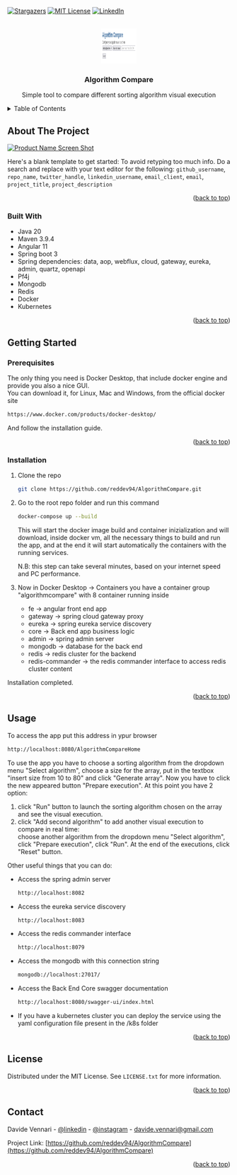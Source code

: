 <!-- Improved compatibility of back to top link: See: https://github.com/othneildrew/Best-README-Template/pull/73 -->
<a name="readme-top"></a>
<!--
*** Thanks for checking out the Best-README-Template. If you have a suggestion
*** that would make this better, please fork the repo and create a pull request
*** or simply open an issue with the tag "enhancement".
*** Don't forget to give the project a star!
*** Thanks again! Now go create something AMAZING! :D
-->


<!-- PROJECT SHIELDS -->
<!--
*** I'm using markdown "reference style" links for readability.
*** Reference links are enclosed in brackets [ ] instead of parentheses ( ).
*** See the bottom of this document for the declaration of the reference variables
*** for contributors-url, forks-url, etc. This is an optional, concise syntax you may use.
*** https://www.markdownguide.org/basic-syntax/#reference-style-links
-->
[![Stargazers][stars-shield]][stars-url]
[![MIT License][license-shield]][license-url]
[![LinkedIn][linkedin-shield]][linkedin-url]


<!-- PROJECT LOGO -->
<br />
<div align="center">
  <a href="https://github.com/reddev94/AlgorithmCompare">
    <img src="images/logo.png" alt="Logo" width="80" height="80">
  </a>

<h3 align="center">Algorithm Compare</h3>

  <p align="center">
    Simple tool to compare different sorting algorithm visual execution
  </p>
</div>


<!-- TABLE OF CONTENTS -->
<details>
  <summary>Table of Contents</summary>
  <ol>
    <li>
      <a href="#about-the-project">About The Project</a>
      <ul>
        <li><a href="#built-with">Built With</a></li>
      </ul>
    </li>
    <li>
      <a href="#getting-started">Getting Started</a>
      <ul>
        <li><a href="#prerequisites">Prerequisites</a></li>
        <li><a href="#installation">Installation</a></li>
      </ul>
    </li>
    <li><a href="#usage">Usage</a></li>
    <li><a href="#license">License</a></li>
    <li><a href="#contact">Contact</a></li>
  </ol>
</details>


<!-- ABOUT THE PROJECT -->
## About The Project

[![Product Name Screen Shot][product-screenshot]](https://example.com)

Here's a blank template to get started: To avoid retyping too much info. Do a search and replace with your text editor for the following: `github_username`, `repo_name`, `twitter_handle`, `linkedin_username`, `email_client`, `email`, `project_title`, `project_description`

<p align="right">(<a href="#readme-top">back to top</a>)</p>


### Built With

* Java 20
* Maven 3.9.4
* Angular 11
* Spring boot 3
* Spring dependencies: data, aop, webflux, cloud, gateway, eureka, admin, quartz, openapi
* Pf4j
* Mongodb
* Redis
* Docker
* Kubernetes

<p align="right">(<a href="#readme-top">back to top</a>)</p>


<!-- GETTING STARTED -->
## Getting Started

### Prerequisites

The only thing you need is Docker Desktop, that include docker engine and provide you also a nice GUI.
<br>
You can download it, for Linux, Mac and Windows, from the official docker site
  ```sh
  https://www.docker.com/products/docker-desktop/
  ```
And follow the installation guide.

<p align="right">(<a href="#readme-top">back to top</a>)</p>


### Installation

1. Clone the repo
   ```sh
   git clone https://github.com/reddev94/AlgorithmCompare.git
   ```
2. Go to the root repo folder and run this command
   ```sh
   docker-compose up --build
   ```
   This will start the docker image build and container inizialization and will download, inside docker vm, all the necessary things to build and run the app,
   and at the end it will start automatically the containers with the running services.

   N.B: this step can take several minutes, based on your internet speed and PC performance.
   
3. Now in Docker Desktop -> Containers you have a container group "algorithmcompare" with 8 container running inside
   - fe -> angular front end app
   - gateway -> spring cloud gateway proxy
   - eureka -> spring eureka service discovery
   - core -> Back end app business logic
   - admin -> spring admin server
   - mongodb -> database for the back end
   - redis -> redis cluster for the backend
   - redis-commander -> the redis commander interface to access redis cluster content
  
Installation completed.

<p align="right">(<a href="#readme-top">back to top</a>)</p>


<!-- USAGE EXAMPLES -->
## Usage

To access the app put this address in ypur browser
   ```sh
   http://localhost:8080/AlgorithmCompareHome
   ```
To use the app you have to choose a sorting algorithm from the dropdown menu "Select algorithm", choose a size for the array, put in the textbox "insert size from 10 to 80" and click "Generate array".
Now you have to click the new appeared button "Prepare execution".
At this point you have 2 option:
  1. click "Run" button to launch the sorting algorithm chosen on the array and see the visual execution.
  2. click "Add second algorithm" to add another visual execution to compare in real time:<br> choose another algorithm from the dropdown menu "Select algorithm", click "Prepare execution", click "Run".
At the end of the executions, click "Reset" button.

Other useful things that you can do:

- Access the spring admin server
   ```sh
   http://localhost:8082
   ```
- Access the eureka service discovery
   ```sh
   http://localhost:8083
   ```
- Access the redis commander interface
   ```sh
   http://localhost:8079
   ```
- Access the mongodb with this connection string
   ```sh
   mongodb://localhost:27017/
   ```
- Access the Back End Core swagger documentation
  ```sh
  http://localhost:8080/swagger-ui/index.html
  ```
- If you have a kubernetes cluster you can deploy the service using the yaml configuration file present in the /k8s folder

<p align="right">(<a href="#readme-top">back to top</a>)</p>


<!-- LICENSE -->
## License

Distributed under the MIT License. See `LICENSE.txt` for more information.

<p align="right">(<a href="#readme-top">back to top</a>)</p>


<!-- CONTACT -->
## Contact

Davide Vennari - [@linkedin](https://www.linkedin.com/in/davide-vennari-805301121) - [@instagram](https://www.instagram.com/reddev_94/) - davide.vennari@gmail.com

Project Link: [https://github.com/reddev94/AlgorithmCompare](https://github.com/reddev94/AlgorithmCompare)

<p align="right">(<a href="#readme-top">back to top</a>)</p>

<!-- MARKDOWN LINKS & IMAGES -->
<!-- https://www.markdownguide.org/basic-syntax/#reference-style-links -->
[stars-shield]: https://img.shields.io/github/stars/reddev94/AlgorithmCompare.svg?style=for-the-badge
[stars-url]: https://github.com/reddev94/AlgorithmCompare/stargazers
[license-shield]: https://img.shields.io/github/license/reddev94/AlgorithmCompare.svg?style=for-the-badge
[license-url]: https://github.com/reddev94/AlgorithmCompare/LICENSE.txt
[linkedin-shield]: https://img.shields.io/badge/-LinkedIn-black.svg?style=for-the-badge&logo=linkedin&colorB=555
[linkedin-url]: https://www.linkedin.com/in/davide-vennari-805301121
[product-screenshot]: images/screenshot.png
